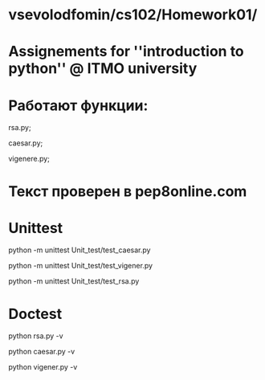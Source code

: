 # vsevolodfomin/cs102/Homework01/
# Assignements for ''introduction to python'' @ ITMO university

# Работают функции:

rsa.py;

caesar.py;

vigenere.py;


# Текст проверен в pep8online.com

# Unittest

python -m unittest Unit_test/test_caesar.py

python -m unittest Unit_test/test_vigener.py

python -m unittest Unit_test/test_rsa.py

# Doctest

python rsa.py -v

python caesar.py -v

python vigener.py -v
